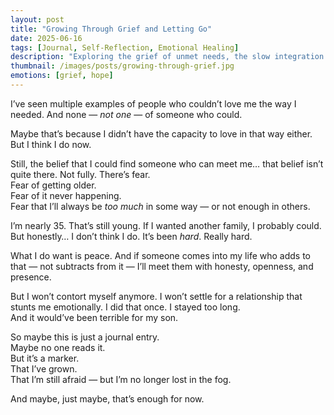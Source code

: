 ```yaml
---
layout: post
title: "Growing Through Grief and Letting Go"
date: 2025-06-16
tags: [Journal, Self-Reflection, Emotional Healing]
description: "Exploring the grief of unmet needs, the slow integration of love, and the fears of moving forward alone — with honesty and a quiet hopefulness."
thumbnail: /images/posts/growing-through-grief.jpg
emotions: [grief, hope]
---
```


I’ve seen multiple examples of people who couldn’t love me the way I needed. And none — *not one* — of someone who could.  

Maybe that’s because I didn’t have the capacity to love in that way either. But I think I do now.  

Still, the belief that I could find someone who can meet me… that belief isn’t quite there. Not fully. There’s fear.  
Fear of getting older.  
Fear of it never happening.  
Fear that I’ll always be *too much* in some way — or not enough in others.

I’m nearly 35. That’s still young. If I wanted another family, I probably could. But honestly… I don’t think I do. It’s been *hard*. Really hard.  

What I do want is peace. And if someone comes into my life who adds to that — not subtracts from it — I’ll meet them with honesty, openness, and presence.

But I won’t contort myself anymore. I won’t settle for a relationship that stunts me emotionally. I did that once. I stayed too long.  
And it would’ve been terrible for my son.  

So maybe this is just a journal entry.  
Maybe no one reads it.  
But it’s a marker.  
That I’ve grown.  
That I’m still afraid — but I’m no longer lost in the fog.

And maybe, just maybe, that’s enough for now.